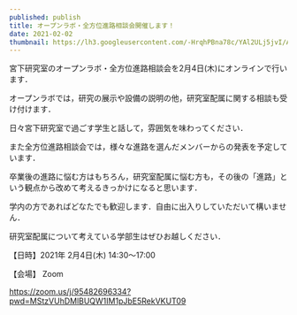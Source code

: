 ```yaml
---
published: publish
title: オープンラボ・全方位進路相談会開催します！
date: 2021-02-02
thumbnail: https://lh3.googleusercontent.com/-HrqhPBna78c/YAl2ULj5jvI/AAAAAAAAUgk/g9LHahpSEX07nTTkafKnupva3TITJA7SACLcBGAsYHQ/2020%25E5%25B9%25B4%25E5%25BA%25A6%25E9%259B%2586%25E5%2590%2588%25E5%2586%2599%25E7%259C%259F.png
---
```

宮下研究室のオープンラボ・全方位進路相談会を2月4日(木)にオンラインで行います．

オープンラボでは，研究の展示や設備の説明の他，研究室配属に関する相談も受け付けます．

日々宮下研究室で過ごす学生と話して，雰囲気を味わってください．

また全方位進路相談会では，様々な進路を選んだメンバーからの発表を予定しています．

卒業後の進路に悩む方はもちろん，研究室配属に悩む方も，その後の「進路」という観点から改めて考えるきっかけになると思います．

学内の方であればどなたでも歓迎します．自由に出入りしていただいて構いません．

研究室配属について考えている学部生はぜひお越しください．

【日時】2021年 2月4日(木) 14:30〜17:00

【会場】 Zoom

<https://zoom.us/j/95482696334?pwd=MStzVUhDMlBUQW1IM1pJbE5RekVKUT09>